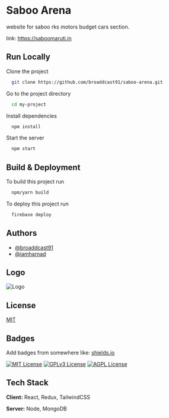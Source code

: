 # Saboo Arena

website for saboo rks motors budget cars section.

link: https://saboomaruti.in

## Run Locally

Clone the project

```bash
  git clone https://github.com/broaddcast91/saboo-arena.git
```

Go to the project directory

```bash
  cd my-project
```

Install dependencies

```bash
  npm install
```

Start the server

```bash
  npm start
```

## Build & Deployment

To build this project run

```bash
  npm/yarn build
```

To deploy this project run

```bash
  firebase deploy
```

## Authors

- [@broaddcast91](https://www.github.com/broaddcast91)
- [@iamharnad](https://www.github.com/iamharnad)

## Logo

![Logo](https://media.licdn.com/dms/image/C510BAQHW5D2Vziw17A/company-logo_200_200/0/1630614753683/saboo_rks_motor_pvt_ltd_logo?e=2147483647&v=beta&t=GF1uDC1kdvZ0NYAym_v9jw-DAjdnTQKkwWXN5kPf-OM)

## License

[MIT](https://choosealicense.com/licenses/mit/)

## Badges

Add badges from somewhere like: [shields.io](https://shields.io/)

[![MIT License](https://img.shields.io/badge/License-MIT-green.svg)](https://choosealicense.com/licenses/mit/)
[![GPLv3 License](https://img.shields.io/badge/License-GPL%20v3-yellow.svg)](https://opensource.org/licenses/)
[![AGPL License](https://img.shields.io/badge/license-AGPL-blue.svg)](http://www.gnu.org/licenses/agpl-3.0)

## Tech Stack

**Client:** React, Redux, TailwindCSS

**Server:** Node, MongoDB
